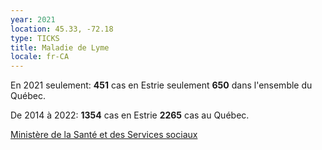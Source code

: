 ```yaml
---
year: 2021
location: 45.33, -72.18
type: TICKS
title: Maladie de Lyme
locale: fr-CA
---
```

En 2021 seulement:
**451** cas en Estrie seulement
**650** dans l'ensemble du Québec.

De 2014 à 2022:
 **1354** cas en Estrie
 **2265** cas au Québec. 


[Ministère de la Santé et des Services sociaux](https://www.msss.gouv.qc.ca/professionnels/zoonoses/maladie-lyme/tableau-des-cas-humains-lyme-archives/)